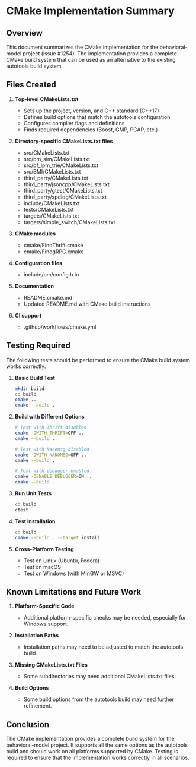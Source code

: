 # CMake Implementation Summary

## Overview

This document summarizes the CMake implementation for the behavioral-model project (issue #1254). The implementation provides a complete CMake build system that can be used as an alternative to the existing autotools build system.

## Files Created

1. **Top-level CMakeLists.txt**
   - Sets up the project, version, and C++ standard (C++17)
   - Defines build options that match the autotools configuration
   - Configures compiler flags and definitions
   - Finds required dependencies (Boost, GMP, PCAP, etc.)

2. **Directory-specific CMakeLists.txt files**
   - src/CMakeLists.txt
   - src/bm_sim/CMakeLists.txt
   - src/bf_lpm_trie/CMakeLists.txt
   - src/BMI/CMakeLists.txt
   - third_party/CMakeLists.txt
   - third_party/jsoncpp/CMakeLists.txt
   - third_party/gtest/CMakeLists.txt
   - third_party/spdlog/CMakeLists.txt
   - include/CMakeLists.txt
   - tests/CMakeLists.txt
   - targets/CMakeLists.txt
   - targets/simple_switch/CMakeLists.txt

3. **CMake modules**
   - cmake/FindThrift.cmake
   - cmake/FindgRPC.cmake

4. **Configuration files**
   - include/bm/config.h.in

5. **Documentation**
   - README.cmake.md
   - Updated README.md with CMake build instructions

6. **CI support**
   - .github/workflows/cmake.yml

## Testing Required

The following tests should be performed to ensure the CMake build system works correctly:

1. **Basic Build Test**
   ```bash
   mkdir build
   cd build
   cmake ..
   cmake --build .
   ```

2. **Build with Different Options**
   ```bash
   # Test with Thrift disabled
   cmake -DWITH_THRIFT=OFF ..
   cmake --build .

   # Test with Nanomsg disabled
   cmake -DWITH_NANOMSG=OFF ..
   cmake --build .

   # Test with debugger enabled
   cmake -DENABLE_DEBUGGER=ON ..
   cmake --build .
   ```

3. **Run Unit Tests**
   ```bash
   cd build
   ctest
   ```

4. **Test Installation**
   ```bash
   cd build
   cmake --build . --target install
   ```

5. **Cross-Platform Testing**
   - Test on Linux (Ubuntu, Fedora)
   - Test on macOS
   - Test on Windows (with MinGW or MSVC)

## Known Limitations and Future Work

1. **Platform-Specific Code**
   - Additional platform-specific checks may be needed, especially for Windows support.

2. **Installation Paths**
   - Installation paths may need to be adjusted to match the autotools build.

3. **Missing CMakeLists.txt Files**
   - Some subdirectories may need additional CMakeLists.txt files.

4. **Build Options**
   - Some build options from the autotools build may need further refinement.

## Conclusion

The CMake implementation provides a complete build system for the behavioral-model project. It supports all the same options as the autotools build and should work on all platforms supported by CMake. Testing is required to ensure that the implementation works correctly in all scenarios.
